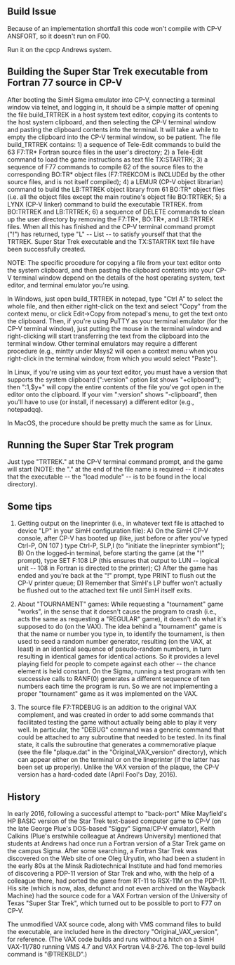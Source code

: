 ## Build Issue

Because of an implementation shortfall this code won't compile with CP-V ANSFORT, so it doesn't run on F00.  

Run it on the cpcp Andrews system.

## Building the Super Star Trek executable from Fortran 77 source in CP-V

After booting the SimH Sigma emulator into CP-V, connecting a terminal window via telnet, and logging in, it should be a simple matter of opening the file build_TRTREK in a host system text editor, copying its contents to the host system clipboard, and then selecting the CP-V terminal window and pasting the clipboard contents into the terminal. It will take a while to empty the clipboard into the CP-V terminal window, so be patient. The file build_TRTREK contains: 1) a sequence of Tele-Edit commands to build the 63 F7:TR* Fortran source files in the user's directory; 2) a Tele-Edit command to load the game instructions as text file TX:STARTRK; 3) a sequence of F77 commands to compile 62 of the source files to the corresponding BO:TR* object files (F7:TREKCOM is INCLUDEd by the other source files, and is not itself compiled); 4) a LEMUR (CP-V object librarian) command to build the LB:TRTREK object library from 61 BO:TR* object files (i.e. all the object files except the main routine's object file BO:TRTREK; 5) a LYNX (CP-V linker) command to build the executable TRTREK. from BO:TRTREK and LB:TRTREK; 6) a sequence of DELETE commands to clean up the user directory by removing the F7:TR*, BO:TR*, and LB:TRTREK files. When all this has finished and the CP-V terminal command prompt ("!") has returned, type "L" -- List -- to satisfy yourself that that the TRTREK. Super Star Trek executable and the TX:STARTRK text file have been successfully created.

NOTE: The specific procedure for copying a file from your text editor onto the system clipboard, and then pasting the clipboard contents into your CP-V terminal window depend on the details of the host operating system, text editor, and terminal emulator you're using.

In Windows, just open build_TRTREK in notepad, type "Ctrl A" to select the whole file, and then either right-click on the text and select "Copy" from the context menu, or click Edit->Copy from notepad's menu, to get the text onto the clipboard. Then, if you're using PuTTY as your terminal emulator (for the CP-V terminal window), just putting the mouse in the terminal window and right-clicking will start transferring the text from the clipboard into the terminal window. Other terminal emulators may require a different procedure (e.g., mintty under Msys2 will open a context menu when you right-click in the terminal window, from which you would select "Paste").

In Linux, if you're using vim as your text editor, you must have a version that supports the system clipboard (":version" option list shows "+clipboard"); then ":1,$y+" will copy the entire contents of the file you've got open in the editor onto the clipboard. If your vim ":version" shows "-clipboard", then you'll have to use (or install, if necessary) a different editor (e.g., notepadqq).

In MacOS, the procedure should be pretty much the same as for Linux.


## Running the Super Star Trek program

Just type "TRTREK." at the CP-V terminal command prompt, and the game will start (NOTE: the "." at the end of the file name is required -- it indicates that the executable -- the "load module" -- is to be found in the local directory).


## Some tips

1. Getting output on the lineprinter (i.e., in whatever text file is attached to device "LP" in your SimH configuration file): A) On the SimH CP-V console, after CP-V has booted up (like, just before or after you've typed Ctrl-P, ON 107 <Return>) type Ctrl-P, SLP,I <Return> (to "initiate the lineprinter symbiont"); B) On the logged-in terminal, before starting the game (at the "!" prompt), type SET F:108 LP <Return> (this ensures that output to LUN -- logical unit -- 108 in Fortran is directed to the printer); C) After the game has ended and you're back at the "!" prompt, type PRINT <Return> to flush out the CP-V printer queue; D) Remember that SimH's LP buffer won't actually be flushed out to the attached text file until SimH itself exits.

2. About "TOURNAMENT" games: While requesting a "tournament" game "works", in the sense that it doesn't cause the program to crash (i.e., acts the same as requesting a "REGULAR" game), it doesn't do what it's supposed to do (on the VAX). The idea behind a "tournament" game is that the name or number you type in, to identify the tournament, is then used to seed a random number generator, resulting (on the VAX, at least) in an identical sequence of pseudo-random numbers, in turn resulting in identical games for identical actions. So it provides a level playing field for people to compete against each other -- the chance element is held constant. On the Sigma, running a test program with ten successive calls to RANF(0) generates a different sequence of ten numbers each time the program is run. So we are not implementing a proper "tournament" game as it was implemented on the VAX.

3. The source file F7:TRDEBUG is an addition to the original VAX complement, and was created in order to add some commands that facilitated testing the game without actually being able to play it very well. In particular, the "DEBUG" command was a generic command that could be attached to any subroutine that needed to be tested. In its final state, it calls the subroutine that generates a commemorative plaque (see the file "plaque.dat" in the "Original_VAX_version" directory), which can appear either on the terminal or on the lineprinter (if the latter has been set up properly). Unlike the VAX version of the plaque, the CP-V version has a hard-coded date (April Fool's Day, 2016).


## History

In early 2016, following a successful attempt to "back-port" Mike Mayfield's HP BASIC version of the Star Trek text-based computer game to CP-V (on the late George Plue's DOS-based "Siggy" Sigma/CP-V emulator), Keith Calkins (Plue's erstwhile colleague at Andrews University) mentioned that students at Andrews had once run a Fortran version of a Star Trek game on the campus Sigma. After some searching, a Fortran Star Trek was discovered on the Web site of one Oleg Uryutin, who had been a student in the early 80s at the Minsk Radiotechnical Institute and had fond memories of discovering a PDP-11 version of Star Trek and who, with the help of a colleague there, had ported the game from RT-11 to RSX-11M on the PDP-11. His site (which is now, alas, defunct and not even archived on the Wayback Machine) had the source code for a VAX Fortran version of the University of Texas "Super Star Trek", which turned out to be possible to port to F77 on CP-V.

The unmodified VAX source code, along with VMS command files to build the executable, are included here in the directory "Original_VAX_version", for reference. (The VAX code builds and runs without a hitch on a SimH VAX-11/780 running VMS 4.7 and VAX Fortran V4.8-276. The top-level build command is "@TREKBLD".)
